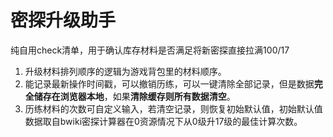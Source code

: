 # 密探升级助手
纯自用check清单，用于确认库存材料是否满足将新密探直接拉满100/17
1. 升级材料排列顺序的逻辑为游戏背包里的材料顺序。
2. 能记录最新操作时间戳，可以撤销历练，可以一键清除全部记录，但是数据**完全储存在浏览器本地**，如果**清除缓存则所有数据清空**。
3. 历练材料的次数可自定义输入，若清空记录，则恢复初始默认值，初始默认值数据取自bwiki密探计算器在0资源情况下从0级升17级的最佳计算次数。

